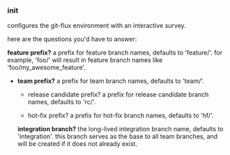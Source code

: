 
### init

configures the git-flux environment with an interactive survey.

here are the questions you'd have to answer:

**feature prefix?**
  a prefix for feature branch names, defaults to 'feature/'. 
  for example, 'foo/' will result in feature branch names like 'foo/my_awesome_feature'.

- **team prefix?**
  a prefix for team branch names, defaults to 'team/'.

   - release candidate prefix?
      a prefix for release candidate branch names, defaults to 'rc/'.

   - hot-fix prefix?
   a prefix for hot-fix branch names, defaults to 'hf/'.

   **integration branch?**
      the long-lived integration branch name, defaults to 'integration'. 
      this branch serves as the base to all team branches, and will be created if it does not already exist.
 
